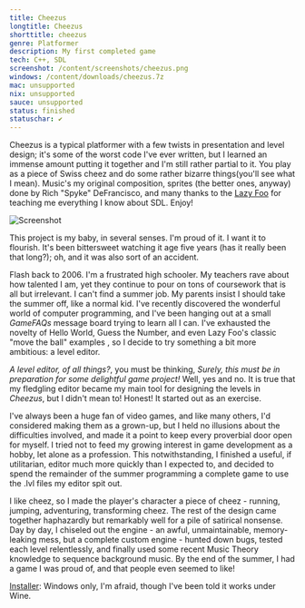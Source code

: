 ```yaml
---
title: Cheezus
longtitle: Cheezus
shorttitle: cheezus
genre: Platformer
description: My first completed game 
tech: C++, SDL
screenshot: /content/screenshots/cheezus.png
windows: /content/downloads/cheezus.7z
mac: unsupported
nix: unsupported
sauce: unsupported
status: finished
statuschar: ✔
---
```


Cheezus is a typical platformer with a few twists in presentation and level 
design; it's some of the worst code I've ever written, but I learned an 
immense amount putting it together and I'm still rather partial to it. You 
play as a piece of Swiss cheez and do some rather bizarre things(you'll see 
what I mean). Music's my original composition, sprites (the better ones, 
anyway) done by Rich "Spyke" DeFrancisco, and many thanks to the 
[Lazy Foo](http://lazyfoo.net/SDL_tutorials/index.php) for 
teaching me everything I know about SDL. Enjoy!

![Screenshot]($screenshot$)

This project is my baby, in several senses. I'm proud of it. I want it to
flourish. It's been bittersweet watching it age five years (has it really been
that long?); oh, and it was also sort of an accident.

Flash back to 2006. I'm a frustrated high schooler. My teachers rave about how
talented I am, yet they continue to pour on tons of coursework that is all but 
irrelevant. I can't find a summer job. My parents insist I should take the 
summer off, like a normal kid. I've recently discovered the wonderful world 
of computer programming, and I've been hanging out at a small *GameFAQs* 
message board trying to learn all I can. I've exhausted the novelty of Hello 
World, Guess the Number, and even Lazy Foo's classic "move the ball" examples
, so I decide to try something a bit more ambitious: a level editor. 

*A level editor, of all things?*, you must be thinking, *Surely, this must
be in preparation for some delightful game project!* Well, yes and no. It is
true that my fledgling editor became my main tool for designing the levels
in *Cheezus*, but I didn't mean to! Honest! It started out as an exercise.

I've always been a huge fan of video games, and like many others, I'd
considered making them as a grown-up, but I held no illusions about the
difficulties involved, and made it a point to keep every proverbial door open 
for myself. I tried not to feed my growing interest in game development as a 
hobby, let alone as a profession. This notwithstanding, I finished a useful, 
if utilitarian, editor much more quickly than I expected to, and decided to 
spend the remainder of the summer programming a complete game to use the .lvl 
files my editor spit out. 

I like cheez, so I made the player's character a piece of cheez - running,
jumping, adventuring, transforming cheez. The rest of the design came together
haphazardly but remarkably well for a pile of satirical nonsense. Day by day, 
I chiseled out the engine - an awful, unmaintainable, memory-leaking mess, but 
a complete custom engine - hunted down bugs, tested each level relentlessly,
and finally used some recent Music Theory knowledge to sequence background 
music. By the end of the summer, I had a game I was proud of, and that people 
even seemed to like!

[Installer](/downloads/InstallCheezus.exe): Windows 
only, I'm afraid, though I've been told it works under Wine.
